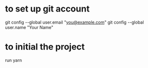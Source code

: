 # to set up git account

git config --global user.email "you@example.com"
git config --global user.name "Your Name"

# to initial the project
run yarn

